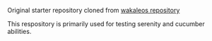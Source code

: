 Original starter repository cloned from [wakaleos repository](https://github.com/serenity-bdd/serenity-cucumber4-starter)

This respository is primarily used for testing serenity and cucumber abilities. 